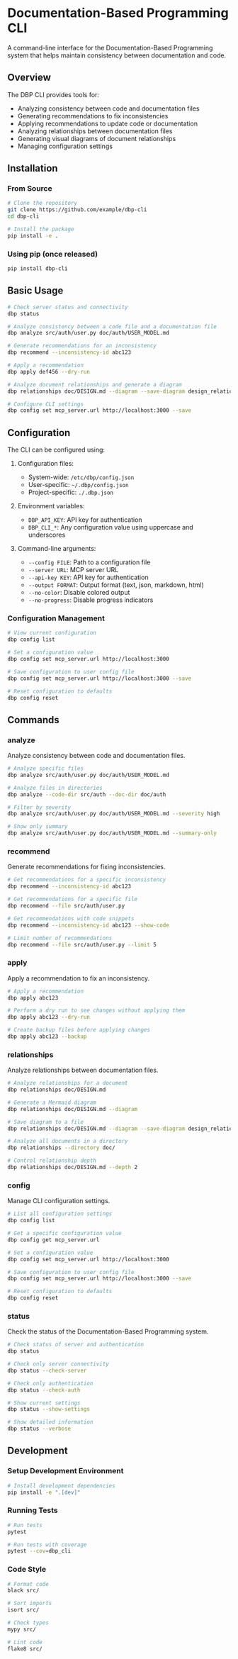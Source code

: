 # Documentation-Based Programming CLI

A command-line interface for the Documentation-Based Programming system that helps maintain consistency between documentation and code.

## Overview

The DBP CLI provides tools for:

- Analyzing consistency between code and documentation files
- Generating recommendations to fix inconsistencies
- Applying recommendations to update code or documentation
- Analyzing relationships between documentation files
- Generating visual diagrams of document relationships
- Managing configuration settings

## Installation

### From Source

```bash
# Clone the repository
git clone https://github.com/example/dbp-cli
cd dbp-cli

# Install the package
pip install -e .
```

### Using pip (once released)

```bash
pip install dbp-cli
```

## Basic Usage

```bash
# Check server status and connectivity
dbp status

# Analyze consistency between a code file and a documentation file
dbp analyze src/auth/user.py doc/auth/USER_MODEL.md

# Generate recommendations for an inconsistency
dbp recommend --inconsistency-id abc123

# Apply a recommendation
dbp apply def456 --dry-run

# Analyze document relationships and generate a diagram
dbp relationships doc/DESIGN.md --diagram --save-diagram design_relationships.md

# Configure CLI settings
dbp config set mcp_server.url http://localhost:3000 --save
```

## Configuration

The CLI can be configured using:

1. Configuration files:
   - System-wide: `/etc/dbp/config.json`
   - User-specific: `~/.dbp/config.json`
   - Project-specific: `./.dbp.json`

2. Environment variables:
   - `DBP_API_KEY`: API key for authentication
   - `DBP_CLI_*`: Any configuration value using uppercase and underscores

3. Command-line arguments:
   - `--config FILE`: Path to a configuration file
   - `--server URL`: MCP server URL
   - `--api-key KEY`: API key for authentication
   - `--output FORMAT`: Output format (text, json, markdown, html)
   - `--no-color`: Disable colored output
   - `--no-progress`: Disable progress indicators

### Configuration Management

```bash
# View current configuration
dbp config list

# Set a configuration value
dbp config set mcp_server.url http://localhost:3000

# Save configuration to user config file
dbp config set mcp_server.url http://localhost:3000 --save

# Reset configuration to defaults
dbp config reset
```

## Commands

### analyze

Analyze consistency between code and documentation files.

```bash
# Analyze specific files
dbp analyze src/auth/user.py doc/auth/USER_MODEL.md

# Analyze files in directories
dbp analyze --code-dir src/auth --doc-dir doc/auth

# Filter by severity
dbp analyze src/auth/user.py doc/auth/USER_MODEL.md --severity high

# Show only summary
dbp analyze src/auth/user.py doc/auth/USER_MODEL.md --summary-only
```

### recommend

Generate recommendations for fixing inconsistencies.

```bash
# Get recommendations for a specific inconsistency
dbp recommend --inconsistency-id abc123

# Get recommendations for a specific file
dbp recommend --file src/auth/user.py

# Get recommendations with code snippets
dbp recommend --inconsistency-id abc123 --show-code

# Limit number of recommendations
dbp recommend --file src/auth/user.py --limit 5
```

### apply

Apply a recommendation to fix an inconsistency.

```bash
# Apply a recommendation
dbp apply abc123

# Perform a dry run to see changes without applying them
dbp apply abc123 --dry-run

# Create backup files before applying changes
dbp apply abc123 --backup
```

### relationships

Analyze relationships between documentation files.

```bash
# Analyze relationships for a document
dbp relationships doc/DESIGN.md

# Generate a Mermaid diagram
dbp relationships doc/DESIGN.md --diagram

# Save diagram to a file
dbp relationships doc/DESIGN.md --diagram --save-diagram design_relationships.md

# Analyze all documents in a directory
dbp relationships --directory doc/

# Control relationship depth
dbp relationships doc/DESIGN.md --depth 2
```

### config

Manage CLI configuration settings.

```bash
# List all configuration settings
dbp config list

# Get a specific configuration value
dbp config get mcp_server.url

# Set a configuration value
dbp config set mcp_server.url http://localhost:3000

# Save configuration to user config file
dbp config set mcp_server.url http://localhost:3000 --save

# Reset configuration to defaults
dbp config reset
```

### status

Check the status of the Documentation-Based Programming system.

```bash
# Check status of server and authentication
dbp status

# Check only server connectivity
dbp status --check-server

# Check only authentication
dbp status --check-auth

# Show current settings
dbp status --show-settings

# Show detailed information
dbp status --verbose
```

## Development

### Setup Development Environment

```bash
# Install development dependencies
pip install -e ".[dev]"
```

### Running Tests

```bash
# Run tests
pytest

# Run tests with coverage
pytest --cov=dbp_cli
```

### Code Style

```bash
# Format code
black src/

# Sort imports
isort src/

# Check types
mypy src/

# Lint code
flake8 src/
